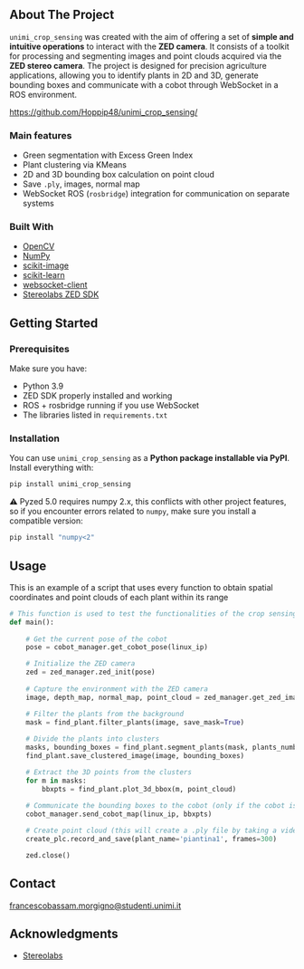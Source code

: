 ## About The Project

`unimi_crop_sensing` was created with the aim of offering a set of **simple and intuitive operations** to interact with the **ZED camera**. It consists of a toolkit for processing and segmenting images and point clouds acquired via the **ZED stereo camera**. The project is designed for precision agriculture applications, allowing you to identify plants in 2D and 3D, generate bounding boxes and communicate with a cobot through WebSocket in a ROS environment.

https://github.com/Hoppip48/unimi_crop_sensing/

### Main features
* Green segmentation with Excess Green Index
* Plant clustering via KMeans
* 2D and 3D bounding box calculation on point cloud
* Save `.ply`, images, normal map
* WebSocket ROS (`rosbridge`) integration for communication on separate systems

### Built With

* [OpenCV](https://opencv.org/)
* [NumPy](https://numpy.org/)
* [scikit-image](https://scikit-image.org/)
* [scikit-learn](https://scikit-learn.org/)
* [websocket-client](https://github.com/websocket-client/websocket-client)
* [Stereolabs ZED SDK](https://www.stereolabs.com/zed-sdk/) 

## Getting Started

### Prerequisites

Make sure you have:
- Python 3.9
- ZED SDK properly installed and working
- ROS + rosbridge running if you use WebSocket
- The libraries listed in `requirements.txt`

### Installation

You can use `unimi_crop_sensing` as a **Python package installable via PyPI**. Install everything with:
```bash
pip install unimi_crop_sensing
```

⚠️ Pyzed 5.0 requires numpy 2.x, this conflicts with other project features, so if you encounter errors related to `numpy`, make sure you install a compatible version:
```bash
pip install "numpy<2"
```

## Usage

This is an example of a script that uses every function to obtain spatial coordinates and point clouds of each plant within its range

```python
# This function is used to test the functionalities of the crop sensing module
def main():
    
    # Get the current pose of the cobot
    pose = cobot_manager.get_cobot_pose(linux_ip)

    # Initialize the ZED camera
    zed = zed_manager.zed_init(pose)
    
    # Capture the environment with the ZED camera
    image, depth_map, normal_map, point_cloud = zed_manager.get_zed_image(zed, save=True)

    # Filter the plants from the background
    mask = find_plant.filter_plants(image, save_mask=True)
    
    # Divide the plants into clusters
    masks, bounding_boxes = find_plant.segment_plants(mask, plants_number)
    find_plant.save_clustered_image(image, bounding_boxes)

    # Extract the 3D points from the clusters
    for m in masks:
        bbxpts = find_plant.plot_3d_bbox(m, point_cloud)
        
    # Communicate the bounding boxes to the cobot (only if the cobot is operated in another machine)
    cobot_manager.send_cobot_map(linux_ip, bbxpts)

    # Create point cloud (this will create a .ply file by taking a video of the environment)
    create_plc.record_and_save(plant_name='piantina1', frames=300)

    zed.close()
``` 

<!-- CONTACT -->
## Contact

francescobassam.morgigno@studenti.unimi.it

<!-- ACKNOWLEDGMENTS -->
## Acknowledgments

* [Stereolabs](https://www.stereolabs.com/en-it)

